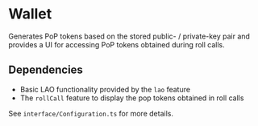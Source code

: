 # Wallet

Generates PoP tokens based on the stored public- / private-key pair and provides
a UI for accessing PoP tokens obtained during roll calls.

## Dependencies

- Basic LAO functionality provided by the `lao` feature
- The `rollCall` feature to display the pop tokens obtained in roll calls

See `interface/Configuration.ts` for more details.
